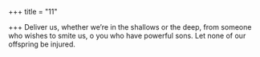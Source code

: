 +++
title = "11"

+++
Deliver us, whether we’re in the shallows or the deep, from someone  who wishes to smite us, o you who have powerful sons.
Let none of our offspring be injured.